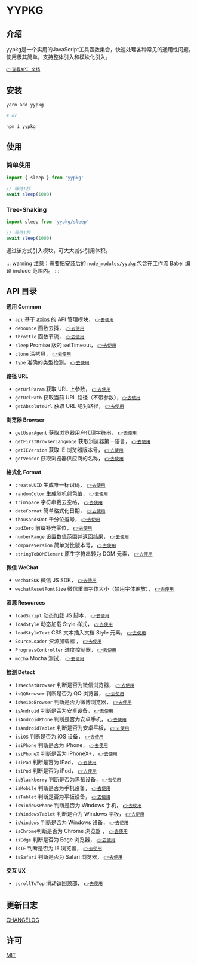 # YYPKG

## 介绍

yypkg是一个实用的JavaScript工具函数集合，快速处理各种常见的通用性问题。使用极其简单，支持整体引入和模块化引入。

[`👉查看API 文档`](https://yypkg.github.io)

## 安装

```sh
yarn add yypkg

# or

npm i yypkg
```

## 使用

### 简单使用

```js
import { sleep } from 'yypkg'

// 等待1秒
await sleep(1000)
```

### Tree-Shaking

```js
import sleep from 'yypkg/sleep'

// 等待1秒
await sleep(1000)
```

通过该方式引入模块，可大大减少引用体积。


::: warning
注意：需要把安装后的 `node_modules/yypkg` 包含在工作流 Babel 编译 include 范围内。
:::

## API 目录

**通用 Common**

- `api` 基于 [axios](https://github.com/axios/axios) 的 API 管理模块， [`👉去使用`](https://yypkg.github.io/api.html)
- `debounce` 函数去抖， [`👉去使用`](https://yypkg.github.io/doc.html#debounce-fn-delay)
- `throttle` 函数节流， [`👉去使用`](https://yypkg.github.io/doc.html#throttle-fn-time)
- `sleep` Promise 版的 setTimeout， [`👉去使用`](https://yypkg.github.io/doc.html#sleep-time)
- `clone` 深拷贝， [`👉去使用`](https://yypkg.github.io/doc.html#clone-x)
- `type` 准确的类型检测， [`👉去使用`](https://yypkg.github.io/doc.html#type-x-strict)


**路径 URL**

- `getUrlParam` 获取 URL 上参数， [`👉去使用`](https://yypkg.github.io/doc.html#geturlparam-name-url)
- `getUrlPath` 获取当前 URL 路径（不带参数），[`👉去使用`](https://yypkg.github.io/doc.html#geturlpath)
- `getAbsoluteUrl` 获取 URL 绝对路径， [`👉去使用`](https://yypkg.github.io/doc.html#getabsoluteurl-url)


**浏览器 Browser**

- `getUserAgent` 获取浏览器用户代理字符串， [`👉去使用`](https://yypkg.github.io/doc.html#getuseragent)
- `getFirstBrowserLanguage` 获取浏览器第一语言， [`👉去使用`](https://yypkg.github.io/doc.html#getfirstbrowserlanguage)
- `getIEVersion` 获取 IE 浏览器版本号， [`👉去使用`](https://yypkg.github.io/doc.html#getieversion)
- `getVendor` 获取浏览器供应商的名称， [`👉去使用`](https://yypkg.github.io/doc.html#getvendor)


**格式化 Format**

- `createUUID` 生成唯一标识码， [`👉去使用`](https://yypkg.github.io/doc.html#createuuid-n)
- `randomColor` 生成随机颜色值， [`👉去使用`](https://yypkg.github.io/doc.html#randomcolor)
- `trimSpace` 字符串裁去空格， [`👉去使用`](https://yypkg.github.io/doc.html#trimspace-str)
- `dateFormat` 简单格式化日期， [`👉去使用`](https://yypkg.github.io/doc.html#dateformat-date-format)
- `thousandsDot` 千分位逗号， [`👉去使用`](https://yypkg.github.io/doc.html#thousandsdot-num)
- `padZero` 前缀补充零位， [`👉去使用`](https://yypkg.github.io/doc.html#padzero-num-digits)
- `numberRange` 设置数值范围并返回结果， [`👉去使用`](https://yypkg.github.io/doc.html#numberrange-num-options)
- `compareVersion` 简单对比版本号， [`👉去使用`](https://yypkg.github.io/doc.html#compareversion-a-b)
- `stringToDOMElement` 原生字符串转为 DOM 元素， [`👉去使用`](https://yypkg.github.io/doc.html#stringtodomelement-string)


**微信 WeChat**

- `wechatSDK` 微信 JS SDK， [`👉去使用`](https://yypkg.github.io/doc.html#wechatsdk-options)
- `wechatResetFontSize` 微信重置字体大小（禁用字体缩放）， [`👉去使用`](https://yypkg.github.io/doc.html#wechatresetfontsize)


**资源 Resources**

- `loadScript` 动态加载 JS 脚本， [`👉去使用`](https://yypkg.github.io/doc.html#loadscript-url-retry)
- `loadStyle` 动态加载 Style 样式， [`👉去使用`](https://yypkg.github.io/doc.html#loadstyle-url-retry)
- `loadStyleText` CSS 文本插入文档 Style 元素， [`👉去使用`](https://yypkg.github.io/doc.html#loadstyletext-csstext)
- `SourceLoader` 资源加载器 ， [`👉去使用`](https://yypkg.github.io/source-loader.html)
- `ProgressController` 进度控制器， [`👉去使用`](https://yypkg.github.io/progress-controller.html)
- `mocha` Mocha 测试， [`👉去使用`](https://yypkg.github.io/mocha.html)


**检测 Detect**

- `isWechatBrowser` 判断是否为微信浏览器， [`👉去使用`](https://yypkg.github.io/doc.html#iswechatbrowser)
- `isQQBrowser` 判断是否为 QQ 浏览器， [`👉去使用`](https://yypkg.github.io/doc.html#isqqbrowser)
- `isWeiboBrowser` 判断是否为微博浏览器， [`👉去使用`](https://yypkg.github.io/doc.html#isweibobrowser)
- `isAndroid` 判断是否为安卓设备， [`👉去使用`](https://yypkg.github.io/doc.html#isandroid)
- `isAndroidPhone` 判断是否为安卓手机， [`👉去使用`](https://yypkg.github.io/doc.html#isandroidphone)
- `isAndroidTablet` 判断是否为安卓平板， [`👉去使用`](https://yypkg.github.io/doc.html#isandroidtablet)
- `isiOS` 判断是否为 iOS 设备， [`👉去使用`](https://yypkg.github.io/doc.html#isios)
- `isiPhone` 判断是否为 iPhone， [`👉去使用`](https://yypkg.github.io/doc.html#isiphone)
- `isiPhoneX` 判断是否为 iPhoneX+， [`👉去使用`](https://yypkg.github.io/doc.html#isiphonex)
- `isiPad` 判断是否为 iPad， [`👉去使用`](https://yypkg.github.io/doc.html#isipad)
- `isiPod` 判断是否为 iPod， [`👉去使用`](https://yypkg.github.io/doc.html#isipod)
- `isBlackberry` 判断是否为黑莓设备， [`👉去使用`](https://yypkg.github.io/doc.html#isblackberry)
- `isMobile` 判断是否为手机设备， [`👉去使用`](https://yypkg.github.io/doc.html#ismobile)
- `isTablet` 判断是否为平板设备， [`👉去使用`](https://yypkg.github.io/doc.html#istablet)
- `isWindowsPhone` 判断是否为 Windows 手机， [`👉去使用`](https://yypkg.github.io/doc.html#iswindowsphone)
- `isWindowsTablet` 判断是否为 Windows 平板， [`👉去使用`](https://yypkg.github.io/doc.html#iswindowstablet)
- `isWindows` 判断是否为 Windows 设备， [`👉去使用`](https://yypkg.github.io/doc.html#iswindows)
- `isChrome`判断是否为 Chrome 浏览器 ， [`👉去使用`](https://yypkg.github.io/doc.html#ischrome)
- `isEdge` 判断是否为 Edge 浏览器， [`👉去使用`](https://yypkg.github.io/doc.html#isedge)
- `isIE` 判断是否为 IE 浏览器， [`👉去使用`](https://yypkg.github.io/doc.html#isie)
- `isSafari` 判断是否为 Safari 浏览器， [`👉去使用`](https://yypkg.github.io/doc.html#issafari)

**交互 UX**

- `scrollToTop` 滑动返回顶部， [`👉去使用`](https://yypkg.github.io/doc.html#scrolltotop)


## 更新日志

[CHANGELOG](./CHANGELOG.md)


## 许可

[MIT](./LICENSE)
